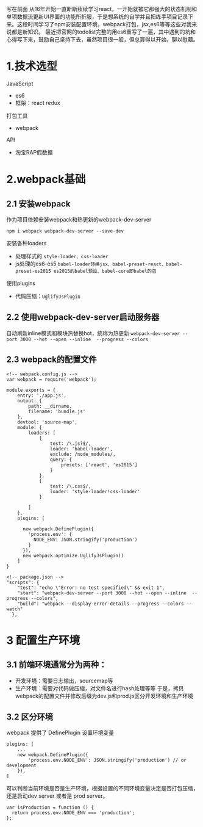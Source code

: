写在前面
从16年开始一直断断续续学习react，一开始就被它那强大的状态机制和单项数据流更新UI界面的功能所折服，于是想系统的自学并且把练手项目记录下来。这段时间学习了npm安装配置环境，webpack打包，jsx,es6等等这些对我来说都是新知识。
最近把官网的todolist完整的用es6重写了一遍，其中遇到的坑和心得写下来，鼓励自己坚持下去，虽然项目很一般，但总算得以开始，聊以慰藉。
# 1.技术选型
JavaScript
  - es6
  - 框架：react redux


打包工具
  - webpack

API
  - 淘宝RAP假数据

# 2.webpack基础
## 2.1 安装webpack
作为项目依赖安装webpack和热更新的webpack-dev-server

 `npm i webpack webpack-dev-server --save-dev`

安装各种loaders
 - 处理样式的
  `style-loader、css-loader`
 - js处理的es6-es5
    `babel-loader转换jsx、babel-preset-react、babel-preset-es2015 es2015的babel预设、babel-core即babel的包`

使用plugins
 - 代码压缩：`UglifyJsPlugin`

## 2.2 使用webpack-dev-server启动服务器

自动刷新inline模式和模块热替换hot，统称为热更新
`webpack-dev-server --port 3000 --hot --open --inline  --progress --colors`

## 2.3 webpack的配置文件

```
<!-- webpack.config.js -->
var webpack = require('webpack');

module.exports = {
    entry: './app.js',
    output: {
        path: __dirname,
        filename: 'bundle.js'
    },
    devtool: 'source-map',
    module: {
        loaders: [
            {
                test: /\.js?$/,
                loader: 'babel-loader',
                exclude: /node_modules/,
                query: {
                    presets: ['react', 'es2015']
                }
            },
            {
                test: /\.css$/,
                loader: 'style-loader!css-loader'
            }

        ]
    },
    plugins: [

      new webpack.DefinePlugin({
        'process.env': {
          NODE_ENV: JSON.stringify('production')
        }
      }),
      new webpack.optimize.UglifyJsPlugin()
    ]
}

```

```
<!-- package.json -->
"scripts": {
    "test": "echo \"Error: no test specified\" && exit 1",
    "start": "webpack-dev-server --port 3000 --hot --open --inline  --progress --colors",
    "build": "webpack --display-error-details --progress --colors --watch"
  },
```
# 3 配置生产环境
## 3.1 前端环境通常分为两种：
 - 开发环境：需要日志输出，sourcemap等
 - 生产环境：需要对代码做压缩，对文件名进行hash处理等等
 于是，拷贝webpack的配置文件并修改后缀为dev.js和prod.js区分开发环境和生产环境

## 3.2 区分环境
webpack 提供了 DefinePlugin 设置环境变量
```
plugins: [
    ...
    new webpack.DefinePlugin({
        'process.env.NODE_ENV': JSON.stringify('production') // or development
    }),
]
```
可以判断当前环境是否是生产环境，根据设置的不同环境变量决定是否打包压缩，还是启动dev server 或者是 prod server。
```
var isProduction = function () {
  return process.env.NODE_ENV === 'production';
};
```

